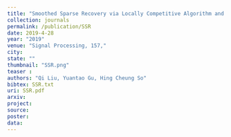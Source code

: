 ```yaml
---
title: "Smoothed Sparse Recovery via Locally Competitive Algorithm and Forward Euler Discretization Method"
collection: journals
permalink: /publication/SSR
date: 2019-4-28
year: "2019"
venue: "Signal Processing, 157,"
city: 
state: ""
thumbnail: "SSR.png"
teaser : 
authors: "Qi Liu, Yuantao Gu, Hing Cheung So"
bibtex: SSR.txt
uri: SSR.pdf
arxiv: 
project: 
source: 
poster: 
data:
---
```

